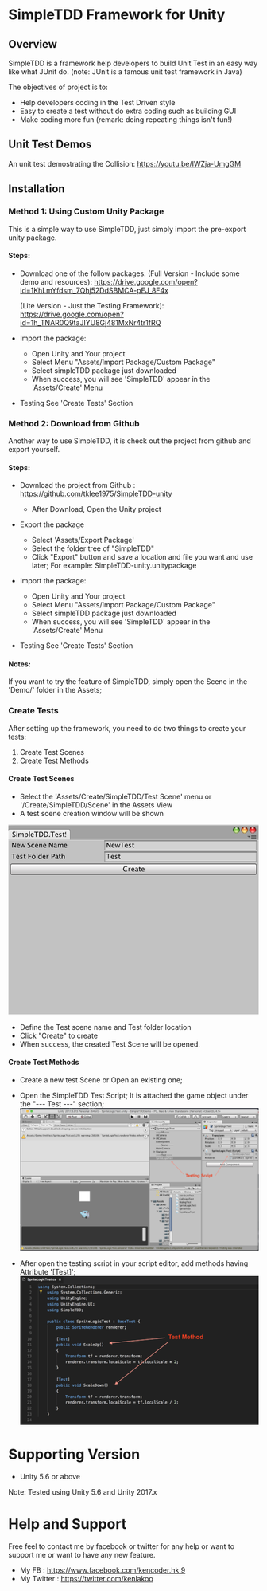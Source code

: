 SimpleTDD Framework for Unity
===========

Overview
-----------
SimpleTDD is a framework help developers to build Unit Test in an easy way like what JUnit do. (note:  JUnit is a famous unit test framework in Java)

The objectives of project is to:
- Help developers coding in the Test Driven style
- Easy to create a test without do extra coding such as building GUI
- Make coding more fun (remark: doing repeating things isn't fun!)


Unit Test Demos
----------
An unit test demostrating the Collision:
https://youtu.be/IWZja-UmgGM


Installation
----------
### Method 1: Using Custom Unity Package

This is a simple way to use SimpleTDD, just simply import the pre-export unity package.

#### Steps:
- Download one of the follow packages:
  (Full Version - Include some demo and resources):
  https://drive.google.com/open?id=1KhLmYfdsm_7Qhj52DdSBMCA-pEJ_8F4x

  (Lite Version - Just the Testing Framework):
  https://drive.google.com/open?id=1h_TNAR0Q9taJIYU8Gj481MxNr4tr1fRQ

- Import the package:
  - Open Unity and Your project
  - Select Menu "Assets/Import Package/Custom Package"
  - Select simpleTDD package just downloaded
  - When success, you will see 'SimpleTDD' appear in the 'Assets/Create' Menu

- Testing
  See 'Create Tests' Section   

### Method 2: Download from Github

Another way to use SimpleTDD, it is check out the project from github and export yourself.

#### Steps:
- Download the project from Github : https://github.com/tklee1975/SimpleTDD-unity
  - After Download, Open the Unity project

- Export the package
  - Select 'Assets/Export Package'
  - Select the folder tree of "SimpleTDD"
  - Click "Export" button and save a location and file you want and use later;
    For example: SimpleTDD-unity.unitypackage

- Import the package:
  - Open Unity and Your project
  - Select Menu "Assets/Import Package/Custom Package"
  - Select simpleTDD package just downloaded
  - When success, you will see 'SimpleTDD' appear in the 'Assets/Create' Menu

- Testing
  See 'Create Tests' Section   

#### Notes:
If you want to try the feature of SimpleTDD, simply open the Scene in the 'Demo/' folder in the Assets;



### Create Tests

After setting up the framework, you need to do two things to create your tests:
1. Create Test Scenes
2. Create Test Methods

#### Create Test Scenes

- Select the 'Assets/Create/SimpleTDD/Test Scene' menu
    or '/Create/SimpleTDD/Scene' in the Assets View
- A test scene creation window will be shown

![alt Test Scene Creation](docs/images/editor_window.png "Scene Creation Window")
- Define the Test scene name and Test folder location
- Click "Create" to create
- When success, the created Test Scene will be opened.



#### Create Test Methods
- Create a new test Scene or Open an existing one;

- Open the SimpleTDD Test Script; It is attached the game object under the "--- Test ---" section;
![alt Test Script  Creation](docs/images/test_script.png "SimpleTDD test script")

- After open the testing script in your script editor, add methods having Attribute '[Test]';
![alt Test Method  Creation](docs/images/test_method.png "SimpleTDD test method")


# Supporting Version
- Unity 5.6 or above

Note: Tested using Unity 5.6 and Unity 2017.x

# Help and Support
Free feel to contact me by facebook or twitter for any help or want to support me or want to have any new feature.
- My FB      : https://www.facebook.com/kencoder.hk.9
- My Twitter : https://twitter.com/kenlakoo
